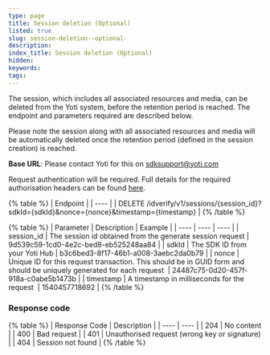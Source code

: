 ```yaml
---
type: page
title: Session deletion (Optional)
listed: true
slug: session-deletion--optional-
description: 
index_title: Session deletion (Optional)
hidden: 
keywords: 
tags: 
---
```


The session, which includes  all associated resources and media, can be deleted from the Yoti system, before the retention period is reached. The endpoint and parameters required are described below.

Please note the session along with all associated resources and media will be automatically deleted once the retention period (defined in the session creation) is reached. 

**Base URL**: Please contact Yoti for this on [sdksupport@yoti.com](mailto:sdksupport@yoti.com)

Request authentication will be required. Full details for the required authorisation headers can be found [here](/yoti-doc-scan/authentication-and-headers).

{% table %}
| Endpoint | 
| ---- | 
| DELETE /idverify/v1/sessions/{session_id}?sdkId={sdkId}&amp;nonce={nonce}&amp;timestamp={timestamp} | 
{% /table %}

{% table %}
| Parameter | Description | Example | 
| ---- | ---- | ---- | 
| session_id | The session id obtained from the generate session request | 9d539c59-1cd0-4e2c-bed8-eb525248aa84 | 
| sdkId | The SDK ID from your Yoti Hub | b3c6bed3-8f17-46b1-a008-3aebc2da0b79 | 
| nonce | Unique ID for this request transaction. This should be in GUID form and should be uniquely generated for each request&nbsp; | 24487c75-0d20-457f-918a-c0abe5b1473b | 
| timestamp | A timestamp in milliseconds for the request&nbsp; | 1540457718692 | 
{% /table %}

### Response code

{% table %}
| Response Code | Description | 
| ---- | ---- | 
| 204 | No content | 
| 400 | Bad request | 
| 401 | Unauthorised request (wrong key or signature) | 
| 404 | Session not found | 
{% /table %}